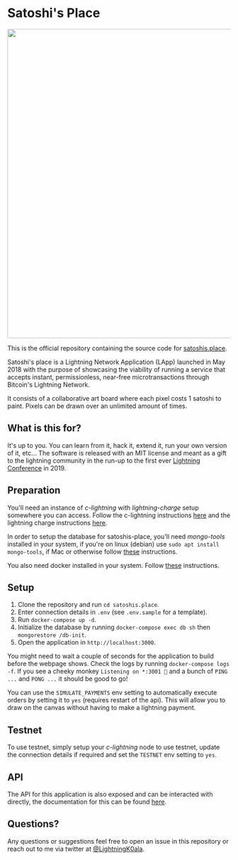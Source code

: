 # Satoshi's Place

<img src="https://i.imgur.com/XUo6fAX.jpg" width="696"/>

This is the official repository containing the source code for [satoshis.place](satoshis.place).

Satoshi's place is a Lightning Network Application (LApp) launched in May 2018 with the purpose of showcasing the viability of running a service that accepts instant, permissionless, near-free microtransactions through Bitcoin's Lightning Network.

It consists of a collaborative art board where each pixel costs 1 satoshi to paint. Pixels can be drawn over an unlimited amount of times.

## What is this for?

It's up to you. You can learn from it, hack it, extend it, run your own version of it, etc... The software is released with an MIT license and meant as a gift to the lightning community in the run-up to the first ever [Lightning Conference](https://www.thelightningconference.com/) in 2019.

## Preparation

You'll need an instance of _c-lightning_ with _lightning-charge_ setup somewhere you can access. Follow the c-lightning instructions [here](https://github.com/ElementsProject/lightning) and the lightning charge instructions [here](https://github.com/ElementsProject/lightning-charge).

In order to setup the database for satoshis-place, you'll need _mongo-tools_ installed in your system, if you're on linux (debian) use `sudo apt install mongo-tools`, if Mac or otherwise follow [these](https://docs.mongodb.com/manual/tutorial/install-mongodb-on-os-x/) instructions.

You also need docker installed in your system. Follow [these](https://docs.docker.com/install/) instructions.

## Setup

1. Clone the repository and run `cd satoshis.place`.
2. Enter connection details in `.env` (see `.env.sample` for a template).
3. Run `docker-compose up -d`.
4. Initialize the database by running `docker-compose exec db sh` then `mongorestore /db-init`.
5. Open the application in `http://localhost:3000`.

You might need to wait a couple of seconds for the application to build before the webpage shows.
Check the logs by running `docker-compose logs -f`.
If you see a cheeky monkey `Listening on *:3001 🙉` and a bunch of `PING ...` and `PONG ...` it should be good to go!

You can use the `SIMULATE_PAYMENTS` env setting to automatically execute orders by setting it to `yes` (requires restart of the api). This will allow you to draw on the canvas without having to make a lightning payment.

## Testnet

To use testnet, simply setup your _c-lightning_ node to use testnet, update the connection details if required and set the `TESTNET` env setting to `yes`.

## API

The API for this application is also exposed and can be interacted with directly, the documentation for this can be found [here](API.md).

## Questions?

Any questions or suggestions feel free to open an issue in this repository or reach out to me via twitter at [@LightningK0ala](https://twitter.com/LightningK0ala).
